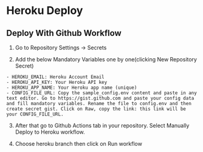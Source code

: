 # Heroku Deploy

## Deploy With Github Workflow

   1. Go to Repository Settings -> Secrets 

   2. Add the below Mandatory Variables one by one(clicking New Repository Secret)

    - HEROKU_EMAIL: Heroku Account Email 
    - HEROKU_API_KEY: Your Heroku API key
    - HEROKU_APP_NAME: Your Heroku app name (unique)
    - CONFIG_FILE_URL: Copy the sample_config.env content and paste in any text editor. Go to https://gist.github.com and paste your config data and fill mandatory variables. Rename the file to config.env and then create secret gist. Click on Raw, copy the link: this link will be your CONFIG_FILE_URL.

   3. After that go to Github Actions tab in your repository. Select Manually Deploy to Heroku workflow.

   4. Choose heroku branch then click on Run workflow

   

  


